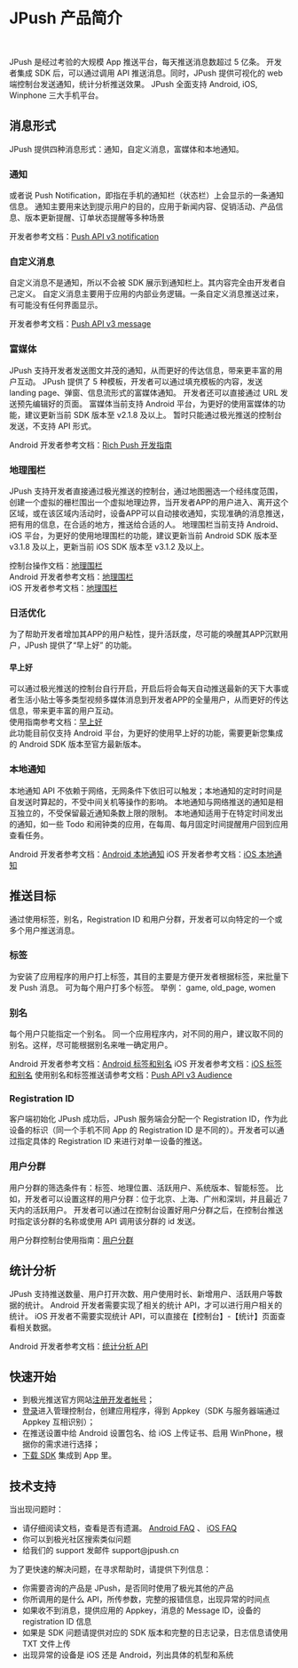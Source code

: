 # JPush 产品简介

<br/>

JPush 是经过考验的大规模 App 推送平台，每天推送消息数超过 5 亿条。
开发者集成 SDK 后，可以通过调用 API 推送消息。同时，JPush 提供可视化的 web 端控制台发送通知，统计分析推送效果。
JPush 全面支持 Android, iOS, Winphone 三大手机平台。


## 消息形式
JPush 提供四种消息形式：通知，自定义消息，富媒体和本地通知。

### 通知

或者说 Push Notification，即指在手机的通知栏（状态栏）上会显示的一条通知信息。
通知主要用来达到提示用户的目的，应用于新闻内容、促销活动、产品信息、版本更新提醒、订单状态提醒等多种场景

开发者参考文档：[Push API v3 notification](../server/push/rest_api_v3_push/#notification)


### 自定义消息

自定义消息不是通知，所以不会被 SDK 展示到通知栏上。其内容完全由开发者自己定义。
自定义消息主要用于应用的内部业务逻辑。一条自定义消息推送过来，有可能没有任何界面显示。

开发者参考文档：[Push API v3 message](../server/push/rest_api_v3_push/#message)


<a name="rich_push"></a>
### 富媒体
JPush 支持开发者发送图文并茂的通知，从而更好的传达信息，带来更丰富的用户互动。
JPush 提供了 5 种模板，开发者可以通过填充模板的内容，发送 landing page、弹窗、信息流形式的富媒体通知。
开发者还可以直接通过 URL 发送预先编辑好的页面。
富媒体当前支持 Android 平台，为更好的使用富媒体的功能，建议更新当前 SDK 版本至 v2.1.8 及以上。
暂时只能通过极光推送的控制台发送，不支持 API 形式。

Android 开发者参考文档：[Rich Push 开发指南](../advanced/rich_push/)


### 地理围栏
JPush 支持开发者直接通过极光推送的控制台，通过地图圈选一个经纬度范围，创建一个虚拟的栅栏围出一个虚拟地理边界，当开发者APP的用户进入、离开这个区域，或在该区域内活动时，设备APP可以自动接收通知，实现准确的消息推送，把有用的信息，在合适的地方，推送给合适的人。
地理围栏当前支持 Android、iOS 平台，为更好的使用地理围栏的功能，建议更新当前 Android SDK 版本至 v3.1.8 及以上，更新当前 iOS SDK 版本至 v3.1.2 及以上。


控制台操作文档：[地理围栏](https://docs.jiguang.cn/jpush/console/Instructions/#_18) <br/>
Android 开发者参考文档：[地理围栏](https://docs.jiguang.cn/jpush/client/Android/android_api/#api_11) <br/>
iOS 开发者参考文档：[地理围栏](https://docs.jiguang.cn/jpush/client/iOS/ios_api/#_158)


### 日活优化
为了帮助开发者增加其APP的用户粘性，提升活跃度，尽可能的唤醒其APP沉默用户，JPush 提供了“早上好” 的功能。<br/>

#### 早上好
可以通过极光推送的控制台自行开启，开启后将会每天自动推送最新的天下大事或者生活小贴士等多类型视频多媒体消息到开发者APP的全量用户，从而更好的传达信息，带来更丰富的用户互动。<br/>
使用指南参考文档：[早上好](https://docs.jiguang.cn/jpush/console/Instructions/#_19)<br/>
此功能目前仅支持 Android 平台，为更好的使用早上好的功能，需要更新您集成的 Android SDK 版本至官方最新版本。<br/>


### 本地通知
本地通知 API 不依赖于网络，无网条件下依旧可以触发；本地通知的定时时间是自发送时算起的，不受中间关机等操作的影响。
本地通知与网络推送的通知是相互独立的，不受保留最近通知条数上限的限制。
本地通知适用于在特定时间发出的通知，如一些 Todo 和闹钟类的应用，在每周、每月固定时间提醒用户回到应用查看任务。

Android 开发者参考文档：[Android 本地通知](../client/Android/android_api/#api_10)
iOS 开发者参考文档：[iOS 本地通知](../client/iOS/ios_api/#_67)

## 推送目标
通过使用标签，别名，Registration ID 和用户分群，开发者可以向特定的一个或多个用户推送消息。

### 标签
为安装了应用程序的用户打上标签，其目的主要是方便开发者根据标签，来批量下发 Push 消息。
可为每个用户打多个标签。
举例： game, old_page, women


### 别名
每个用户只能指定一个别名。
同一个应用程序内，对不同的用户，建议取不同的别名。这样，尽可能根据别名来唯一确定用户。

Android 开发者参考文档：[Android 标签和别名](../client/Android/android_api/#api_3)
iOS 开发者参考文档：[iOS 标签和别名](../client/iOS/ios_api/#apiios)
使用别名和标签推送请参考文档：[Push API v3 Audience](../server/push/rest_api_v3_push/#audience)

### Registration ID
客户端初始化 JPush 成功后，JPush 服务端会分配一个 Registration ID，作为此设备的标识（同一个手机不同 App 的 Registration ID 是不同的）。开发者可以通过指定具体的 Registration ID 来进行对单一设备的推送。

### 用户分群
用户分群的筛选条件有：标签、地理位置、活跃用户、系统版本、智能标签。
比如，开发者可以设置这样的用户分群：位于北京、上海、广州和深圳，并且最近 7 天内的活跃用户。
开发者可以通过在控制台设置好用户分群之后，在控制台推送时指定该分群的名称或使用 API 调用该分群的 id 发送。

用户分群控制台使用指南：[用户分群](../console/Instructions/#_16)


## 统计分析
JPush 支持推送数量、用户打开次数、用户使用时长、新增用户、活跃用户等数据的统计。
Android 开发者需要实现了相关的统计 API，才可以进行用户相关的统计。
iOS 开发者不需要实现统计 API，可以直接在【控制台】-【统计】页面查看相关数据。

Android 开发者参考文档：[统计分析 API](../client/Android/android_api/#api_4)


## 快速开始
+  到极光推送官方网站[注册开发者帐号](https://www.jiguang.cn/accounts/register)；
+  [登录](https://www.jiguang.cn/accounts/login/form)进入管理控制台，创建应用程序，得到 Appkey（SDK 与服务器端通过 Appkey 互相识别）；
+  在推送设置中给 Android 设置包名、给 iOS 上传证书、启用 WinPhone，根据你的需求进行选择；
+  [下载 SDK](../resources/) 集成到 App 里。


## 技术支持
当出现问题时：

+ 请仔细阅读文档，查看是否有遗漏。 [Android FAQ](../client/Android/android_faq/) 、 [iOS FAQ](../client/iOS/ios_faq/)
+ 你可以到极光社区搜索类似问题
+ 给我们的 support 发邮件 support&#64;jpush.cn

为了更快速的解决问题，在寻求帮助时，请提供下列信息：

+ 你需要咨询的产品是 JPush，是否同时使用了极光其他的产品
+ 你所调用的是什么 API，所传参数，完整的报错信息，出现异常的时间点
+ 如果收不到消息，提供应用的 Appkey，消息的 Message ID，设备的 registration ID 信息
+ 如果是 SDK 问题请提供对应的 SDK 版本和完整的日志记录，日志信息请使用 TXT 文件上传
+ 出现异常的设备是 iOS 还是 Android，列出具体的机型和系统




